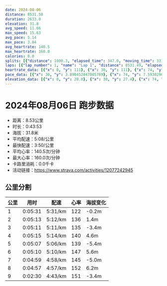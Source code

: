```yaml
---
date: 2024-08-06
distance: 8531.50
duration: 2633.0
elevation: 31.8
avg_speed: 11.66
max_speed: 15.63
avg_pace: 5.14
max_pace: 3.84
avg_heartrate: 140.5
max_heartrate: 160.0
calories: 0.0
splits: [{"distance": 1000.3, "elapsed_time": 347.0, "moving_time": 331.0, "average_speed": 3.02, "pace": 5.518774834437085, "average_heartrate": 122.03323262839879, "elevation_difference": -0.2, "split_number": 1}, {"distance": 1000.9, "elapsed_time": 313.0, "moving_time": 313.0, "average_speed": 3.2, "pace": 5.208343749999999, "average_heartrate": 136.78274760383385, "elevation_difference": 1.4, "split_number": 2}, {"distance": 999.3, "elapsed_time": 311.0, "moving_time": 311.0, "average_speed": 3.21, "pace": 5.192118380062305, "average_heartrate": 135.78064516129032, "elevation_difference": -3.4, "split_number": 3}, {"distance": 1000.5, "elapsed_time": 315.0, "moving_time": 315.0, "average_speed": 3.18, "pace": 5.241100628930817, "average_heartrate": 140.2952380952381, "elevation_difference": 4.6, "split_number": 4}, {"distance": 1001.7, "elapsed_time": 307.0, "moving_time": 307.0, "average_speed": 3.26, "pace": 5.112484662576687, "average_heartrate": 139.73941368078175, "elevation_difference": -5.4, "split_number": 5}, {"distance": 997.3, "elapsed_time": 310.0, "moving_time": 310.0, "average_speed": 3.22, "pace": 5.175993788819875, "average_heartrate": 147.43548387096774, "elevation_difference": 5.6, "split_number": 6}, {"distance": 1002.5, "elapsed_time": 299.0, "moving_time": 299.0, "average_speed": 3.35, "pace": 4.975134328358209, "average_heartrate": 145.68456375838926, "elevation_difference": -5.0, "split_number": 7}, {"distance": 999.2, "elapsed_time": 297.0, "moving_time": 297.0, "average_speed": 3.36, "pace": 4.960327380952381, "average_heartrate": 152.74747474747474, "elevation_difference": 6.2, "split_number": 8}, {"distance": 529.8, "elapsed_time": 154.0, "moving_time": 150.0, "average_speed": 3.53, "pace": 4.721444759206799, "average_heartrate": 151.66, "elevation_difference": -3.4, "split_number": 9}]
laps: [{"lap_number": 1, "name": "Lap 1", "distance": 8531.49, "elapsed_time": 2652.0, "moving_time": 2652.0, "average_speed": 3.22, "pace": 5.175993788819875, "average_heartrate": 140.62, "max_heartrate": 160, "start_date": "2024-08-06 20:42:57+00:00", "elevation_difference": 31.8}]
heartrate_data: [{"x": 0, "y": 111}, {"x": 30, "y": 111}, {"x": 74, "y": 110}, {"x": 103, "y": 124}, {"x": 131, "y": 125}, {"x": 160, "y": 121}, {"x": 187, "y": 125}, {"x": 214, "y": 127}, {"x": 242, "y": 126}, {"x": 270, "y": 127}, {"x": 300, "y": 128}, {"x": 328, "y": 133}, {"x": 355, "y": 134}, {"x": 381, "y": 135}, {"x": 408, "y": 140}, {"x": 436, "y": 138}, {"x": 464, "y": 143}, {"x": 492, "y": 143}, {"x": 518, "y": 137}, {"x": 543, "y": 133}, {"x": 569, "y": 135}, {"x": 594, "y": 136}, {"x": 622, "y": 135}, {"x": 648, "y": 134}, {"x": 675, "y": 136}, {"x": 700, "y": 135}, {"x": 727, "y": 133}, {"x": 752, "y": 133}, {"x": 779, "y": 136}, {"x": 805, "y": 135}, {"x": 832, "y": 138}, {"x": 858, "y": 137}, {"x": 885, "y": 136}, {"x": 911, "y": 137}, {"x": 938, "y": 135}, {"x": 967, "y": 139}, {"x": 995, "y": 140}, {"x": 1023, "y": 138}, {"x": 1049, "y": 142}, {"x": 1079, "y": 140}, {"x": 1106, "y": 137}, {"x": 1134, "y": 142}, {"x": 1161, "y": 147}, {"x": 1186, "y": 141}, {"x": 1211, "y": 138}, {"x": 1238, "y": 138}, {"x": 1263, "y": 138}, {"x": 1290, "y": 138}, {"x": 1317, "y": 137}, {"x": 1343, "y": 139}, {"x": 1368, "y": 140}, {"x": 1394, "y": 139}, {"x": 1419, "y": 140}, {"x": 1445, "y": 135}, {"x": 1471, "y": 143}, {"x": 1497, "y": 141}, {"x": 1524, "y": 140}, {"x": 1550, "y": 139}, {"x": 1577, "y": 141}, {"x": 1604, "y": 142}, {"x": 1634, "y": 146}, {"x": 1661, "y": 147}, {"x": 1688, "y": 143}, {"x": 1713, "y": 149}, {"x": 1738, "y": 151}, {"x": 1765, "y": 151}, {"x": 1792, "y": 148}, {"x": 1819, "y": 153}, {"x": 1846, "y": 148}, {"x": 1870, "y": 144}, {"x": 1895, "y": 144}, {"x": 1920, "y": 147}, {"x": 1947, "y": 146}, {"x": 1973, "y": 144}, {"x": 1998, "y": 147}, {"x": 2024, "y": 143}, {"x": 2049, "y": 148}, {"x": 2073, "y": 145}, {"x": 2100, "y": 143}, {"x": 2126, "y": 147}, {"x": 2151, "y": 147}, {"x": 2177, "y": 145}, {"x": 2202, "y": 148}, {"x": 2228, "y": 149}, {"x": 2253, "y": 150}, {"x": 2280, "y": 149}, {"x": 2308, "y": 147}, {"x": 2334, "y": 150}, {"x": 2356, "y": 152}, {"x": 2381, "y": 156}, {"x": 2406, "y": 158}, {"x": 2434, "y": 160}, {"x": 2458, "y": 159}, {"x": 2482, "y": 154}, {"x": 2506, "y": 147}, {"x": 2531, "y": 154}, {"x": 2555, "y": 153}, {"x": 2580, "y": 149}, {"x": 2604, "y": 152}, {"x": 2629, "y": 153}]
pace_data: [{"x": 30, "y": 3.890452847805789}, {"x": 74, "y": 7.593029612756264}, {"x": 103, "y": 6.080518059102516}, {"x": 131, "y": 5.311249203314213}, {"x": 160, "y": 5.901805949008499}, {"x": 187, "y": 5.120337941628264}, {"x": 214, "y": 6.10949413489736}, {"x": 242, "y": 5.520602848625372}, {"x": 270, "y": 5.3044875875238695}, {"x": 300, "y": 6.358908813429988}, {"x": 328, "y": 5.381562802712302}, {"x": 355, "y": 6.116220183486238}, {"x": 381, "y": 5.335051216389244}, {"x": 408, "y": 5.574147157190635}, {"x": 436, "y": 5.006518474016221}, {"x": 464, "y": 5.336759526096701}, {"x": 492, "y": 6.232872101720269}, {"x": 518, "y": 4.904855797527957}, {"x": 543, "y": 4.814182553437319}, {"x": 569, "y": 4.9706829704742015}, {"x": 594, "y": 4.502079956780118}, {"x": 622, "y": 5.314636479591836}, {"x": 648, "y": 5.134534812076401}, {"x": 675, "y": 5.042874432677761}, {"x": 700, "y": 4.6309252570158375}, {"x": 727, "y": 6.0938574040219375}, {"x": 752, "y": 5.241100628930817}, {"x": 779, "y": 5.128215384615384}, {"x": 805, "y": 6.1387476979742175}, {"x": 832, "y": 4.886162415713867}, {"x": 858, "y": 4.9544292508917955}, {"x": 885, "y": 4.9706829704742015}, {"x": 911, "y": 4.832328211075674}, {"x": 938, "y": 5.931209964412811}, {"x": 967, "y": 6.373499043977055}, {"x": 995, "y": 5.219761979329784}, {"x": 1023, "y": 5.6708744470908465}, {"x": 1049, "y": 5.446633986928104}, {"x": 1079, "y": 5.06278857837181}, {"x": 1106, "y": 5.365969092079845}, {"x": 1134, "y": 6.230542056074766}, {"x": 1161, "y": 5.244398993077407}, {"x": 1186, "y": 4.39406802003691}, {"x": 1211, "y": 4.7415931721194875}, {"x": 1238, "y": 5.159969040247677}, {"x": 1263, "y": 4.932435631843741}, {"x": 1290, "y": 5.185656502800248}, {"x": 1317, "y": 7.125566481402308}, {"x": 1343, "y": 5.065866261398176}, {"x": 1368, "y": 4.765999428081212}, {"x": 1394, "y": 5.296059739434382}, {"x": 1419, "y": 5.239453002200565}, {"x": 1445, "y": 4.632212340188993}, {"x": 1471, "y": 5.835679271708683}, {"x": 1497, "y": 5.005015015015014}, {"x": 1524, "y": 5.137700369913686}, {"x": 1550, "y": 5.120337941628264}, {"x": 1577, "y": 4.215149215983813}, {"x": 1604, "y": 5.441299379693111}, {"x": 1634, "y": 5.640169204737732}, {"x": 1661, "y": 5.247701511335012}, {"x": 1688, "y": 5.583484087102177}, {"x": 1713, "y": 5.365969092079845}, {"x": 1738, "y": 5.059714632665452}, {"x": 1765, "y": 5.663166836561332}, {"x": 1792, "y": 4.627068295391449}, {"x": 1819, "y": 5.18082064034815}, {"x": 1846, "y": 4.509388528138528}, {"x": 1870, "y": 4.412682022769393}, {"x": 1895, "y": 4.710768795929904}, {"x": 1920, "y": 4.340286458333333}, {"x": 1947, "y": 4.938281481481481}, {"x": 1973, "y": 5.020090361445783}, {"x": 1998, "y": 4.909189985272459}, {"x": 2024, "y": 4.991524408505541}, {"x": 2049, "y": 4.616814404432133}, {"x": 2073, "y": 5.045927944293067}, {"x": 2100, "y": 4.9135318396226415}, {"x": 2126, "y": 5.192118380062305}, {"x": 2151, "y": 5.121911493546404}, {"x": 2177, "y": 4.588849118942731}, {"x": 2202, "y": 4.994516032364398}, {"x": 2228, "y": 3.86160797034291}, {"x": 2253, "y": 4.612980902297259}, {"x": 2280, "y": 5.237806411062225}, {"x": 2308, "y": 6.21891791044776}, {"x": 2334, "y": 5.058179059180576}, {"x": 2356, "y": 4.821145501880243}, {"x": 2381, "y": 5.231230382925298}, {"x": 2406, "y": 4.936818720379146}, {"x": 2434, "y": 5.783032616238723}, {"x": 2458, "y": 4.698815900761206}, {"x": 2482, "y": 4.0180086788813885}, {"x": 2506, "y": 4.403355350066049}, {"x": 2531, "y": 4.591377410468319}, {"x": 2555, "y": 4.24521141110545}, {"x": 2580, "y": 5.400745301360985}, {"x": 2604, "y": 4.812792376552122}, {"x": 2629, "y": 5.435975212002609}]
elevation_data: [{"x": 0, "y": 28.0}, {"x": 30, "y": 27.4}, {"x": 74, "y": 27.8}, {"x": 103, "y": 27.4}, {"x": 131, "y": 27.4}, {"x": 160, "y": 27.0}, {"x": 187, "y": 26.2}, {"x": 214, "y": 25.4}, {"x": 242, "y": 24.8}, {"x": 270, "y": 25.0}, {"x": 300, "y": 25.8}, {"x": 328, "y": 26.6}, {"x": 355, "y": 28.4}, {"x": 381, "y": 29.8}, {"x": 408, "y": 31.2}, {"x": 436, "y": 31.6}, {"x": 464, "y": 32.4}, {"x": 492, "y": 32.2}, {"x": 518, "y": 31.8}, {"x": 543, "y": 31.6}, {"x": 569, "y": 31.2}, {"x": 594, "y": 31.0}, {"x": 622, "y": 30.4}, {"x": 648, "y": 29.4}, {"x": 675, "y": 28.8}, {"x": 700, "y": 28.2}, {"x": 727, "y": 27.0}, {"x": 752, "y": 27.0}, {"x": 779, "y": 27.0}, {"x": 805, "y": 27.0}, {"x": 832, "y": 26.8}, {"x": 858, "y": 26.2}, {"x": 885, "y": 25.6}, {"x": 911, "y": 25.2}, {"x": 938, "y": 25.0}, {"x": 967, "y": 25.8}, {"x": 995, "y": 26.6}, {"x": 1023, "y": 28.4}, {"x": 1049, "y": 30.0}, {"x": 1079, "y": 31.4}, {"x": 1106, "y": 32.0}, {"x": 1134, "y": 32.6}, {"x": 1161, "y": 32.6}, {"x": 1186, "y": 31.6}, {"x": 1211, "y": 31.2}, {"x": 1238, "y": 30.6}, {"x": 1263, "y": 30.4}, {"x": 1290, "y": 30.4}, {"x": 1317, "y": 29.4}, {"x": 1343, "y": 28.8}, {"x": 1368, "y": 28.0}, {"x": 1394, "y": 27.0}, {"x": 1419, "y": 27.0}, {"x": 1445, "y": 27.0}, {"x": 1471, "y": 27.0}, {"x": 1497, "y": 26.8}, {"x": 1524, "y": 26.4}, {"x": 1550, "y": 25.8}, {"x": 1577, "y": 25.2}, {"x": 1604, "y": 25.0}, {"x": 1634, "y": 25.8}, {"x": 1661, "y": 26.8}, {"x": 1688, "y": 28.0}, {"x": 1713, "y": 30.0}, {"x": 1738, "y": 31.6}, {"x": 1765, "y": 32.0}, {"x": 1792, "y": 32.6}, {"x": 1819, "y": 32.8}, {"x": 1846, "y": 31.8}, {"x": 1870, "y": 31.4}, {"x": 1895, "y": 30.8}, {"x": 1920, "y": 30.4}, {"x": 1947, "y": 30.4}, {"x": 1973, "y": 29.8}, {"x": 1998, "y": 29.2}, {"x": 2024, "y": 28.6}, {"x": 2049, "y": 27.4}, {"x": 2073, "y": 27.0}, {"x": 2100, "y": 27.0}, {"x": 2126, "y": 27.0}, {"x": 2151, "y": 27.0}, {"x": 2177, "y": 26.2}, {"x": 2202, "y": 25.6}, {"x": 2228, "y": 25.2}, {"x": 2253, "y": 24.8}, {"x": 2280, "y": 26.0}, {"x": 2308, "y": 27.4}, {"x": 2334, "y": 29.0}, {"x": 2356, "y": 30.0}, {"x": 2381, "y": 31.2}, {"x": 2406, "y": 31.8}, {"x": 2434, "y": 32.4}, {"x": 2458, "y": 33.0}, {"x": 2482, "y": 32.0}, {"x": 2506, "y": 31.6}, {"x": 2531, "y": 31.0}, {"x": 2555, "y": 30.6}, {"x": 2580, "y": 30.4}, {"x": 2604, "y": 29.8}, {"x": 2629, "y": 28.8}]
---
```


# 2024年08月06日 跑步数据

- 距离：8.53公里
- 时长：0:43:53
- 海拔：31.8米
- 平均配速：5:08/公里
- 最快配速：3:50/公里
- 平均心率：140.5次/分钟
- 最大心率：160.0次/分钟
- 卡路里消耗：0.0千卡
- 活动链接：https://www.strava.com/activities/12077242945

## 公里分割

| 公里 | 用时 | 配速 | 心率 | 海拔变化 |
|------|------|------|------|------|
| 1 | 0:05:31 | 5:31/km | 122 | -0.2m |
| 2 | 0:05:13 | 5:12/km | 136 | 1.4m |
| 3 | 0:05:11 | 5:11/km | 135 | -3.4m |
| 4 | 0:05:15 | 5:14/km | 140 | 4.6m |
| 5 | 0:05:07 | 5:06/km | 139 | -5.4m |
| 6 | 0:05:10 | 5:10/km | 147 | 5.6m |
| 7 | 0:04:59 | 4:58/km | 145 | -5.0m |
| 8 | 0:04:57 | 4:57/km | 152 | 6.2m |
| 9 | 0:02:30 | 4:43/km | 151 | -3.4m |

